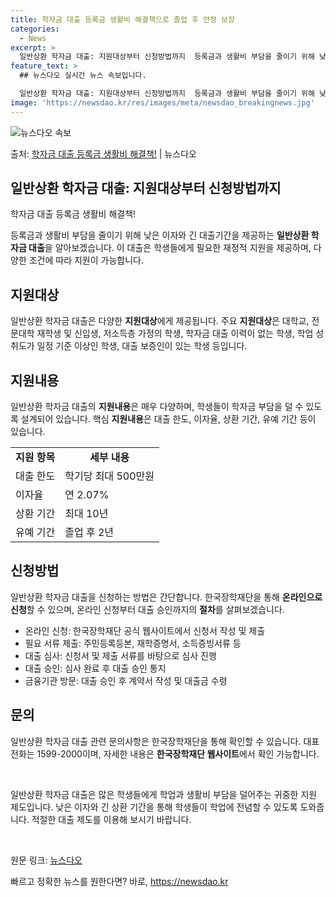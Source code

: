 ```yaml
---
title: 학자금 대출 등록금 생활비 해결책으로 졸업 후 안정 보장
categories:
  - News
excerpt: >
  일반상환 학자금 대출: 지원대상부터 신청방법까지  등록금과 생활비 부담을 줄이기 위해 낮은 이자와 긴 대출기…
feature_text: >
  ## 뉴스다오 실시간 뉴스 속보입니다.

  일반상환 학자금 대출: 지원대상부터 신청방법까지  등록금과 생활비 부담을 줄이기 위해 낮은 이자와 긴 대출기…
image: 'https://newsdao.kr/res/images/meta/newsdao_breakingnews.jpg'
---
```


![뉴스다오 속보](https://newsdao.kr/res/images/meta/newsdao_breakingnews.jpg)

<p>출처: <a href="https://newsdao.kr/4027" rel="dofollow">학자금 대출 등록금 생활비 해결책!</a> | 뉴스다오</p>

<h2 data-ke-size="size26">일반상환 학자금 대출: 지원대상부터 신청방법까지</h2>
학자금 대출 등록금 생활비 해결책!

<p data-ke-size="size16">등록금과 생활비 부담을 줄이기 위해 낮은 이자와 긴 대출기간을 제공하는 <b>일반상환 학자금 대출</b>을 알아보겠습니다. 이 대출은 학생들에게 필요한 재정적 지원을 제공하며, 다양한 조건에 따라 지원이 가능합니다.</p>

<h2 data-ke-size="size24">지원대상</h2>
<p data-ke-size="size16">일반상환 학자금 대출은 다양한 <b>지원대상</b>에게 제공됩니다. 주요 <b>지원대상</b>은 대학교, 전문대학 재학생 및 신입생, 저소득층 가정의 학생, 학자금 대출 이력이 없는 학생, 학업 성취도가 일정 기준 이상인 학생, 대출 보증인이 있는 학생 등입니다.</p>

<h2 data-ke-size="size24">지원내용</h2>
<p data-ke-size="size16">일반상환 학자금 대출의 <b>지원내용</b>은 매우 다양하며, 학생들이 학자금 부담을 덜 수 있도록 설계되어 있습니다. 핵심 <b>지원내용</b>은 대출 한도, 이자율, 상환 기간, 유예 기간 등이 있습니다.</p>
<table>
	<tbody>
		<tr>
			<td style="text-align: center; height: 17px;"><b>지원 항목</b></td>
			<td style="text-align: center; height: 17px;"><b>세부 내용</b></td>
		</tr>
		<tr>
			<td style="text-align: left;">대출 한도</td>
			<td style="text-align: left;">학기당 최대 500만원</td>
		</tr>
		<tr>
			<td style="text-align: left;">이자율</td>
			<td style="text-align: left;">연 2.07%</td>
		</tr>
		<tr>
			<td style="text-align: left;">상환 기간</td>
			<td style="text-align: left;">최대 10년</td>
		</tr>
		<tr>
			<td style="text-align: left;">유예 기간</td>
			<td style="text-align: left;">졸업 후 2년</td>
		</tr>
	</tbody>
</table>

<h2 data-ke-size="size24">신청방법</h2>
<p data-ke-size="size16">일반상환 학자금 대출을 신청하는 방법은 간단합니다. 한국장학재단을 통해 <b>온라인으로 신청</b>할 수 있으며, 온라인 신청부터 대출 승인까지의 <b>절차</b>를 살펴보겠습니다.</p>
<ul>
	<li>온라인 신청: 한국장학재단 공식 웹사이트에서 신청서 작성 및 제출</li>
	<li>필요 서류 제출: 주민등록등본, 재학증명서, 소득증빙서류 등</li>
	<li>대출 심사: 신청서 및 제출 서류를 바탕으로 심사 진행</li>
	<li>대출 승인: 심사 완료 후 대출 승인 통지</li>
	<li>금융기관 방문: 대출 승인 후 계약서 작성 및 대출금 수령</li>
</ul>

<h2 data-ke-size="size24">문의</h2>
<p data-ke-size="size16">일반상환 학자금 대출 관련 문의사항은 한국장학재단을 통해 확인할 수 있습니다. 대표 전화는 1599-2000이며, 자세한 내용은 <b>한국장학재단 웹사이트</b>에서 확인 가능합니다.</p>

<p data-ke-size="size16">&nbsp;</p>

<p data-ke-size="size16">일반상환 학자금 대출은 많은 학생들에게 학업과 생활비 부담을 덜어주는 귀중한 지원 제도입니다. 낮은 이자와 긴 상환 기간을 통해 학생들이 학업에 전념할 수 있도록 도와줍니다. 적절한 대출 제도를 이용해 보시기 바랍니다.</p>

<p data-ke-size="size16">&nbsp;</p>

<p data-ke-size="size16">원문 링크: <a href="https://newsdao.kr/4027">뉴스다오</a></p> 

빠르고 정확한 뉴스를 원한다면? 바로, <a href="https://newsdao.kr" rel="dofollow">https://newsdao.kr</a>


